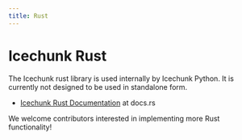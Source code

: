 ```yaml
---
title: Rust
---
```


# Icechunk Rust

The Icechunk rust library is used internally by Icechunk Python.
It is currently not designed to be used in standalone form.

- [Icechunk Rust Documentation](https://docs.rs/icechunk/latest/icechunk/) at docs.rs

We welcome contributors interested in implementing more Rust functionality!
